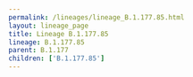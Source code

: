 ```yaml
---
permalink: /lineages/lineage_B.1.177.85.html
layout: lineage_page
title: Lineage B.1.177.85
lineage: B.1.177.85
parent: B.1.177
children: ['B.1.177.85']
---
```

